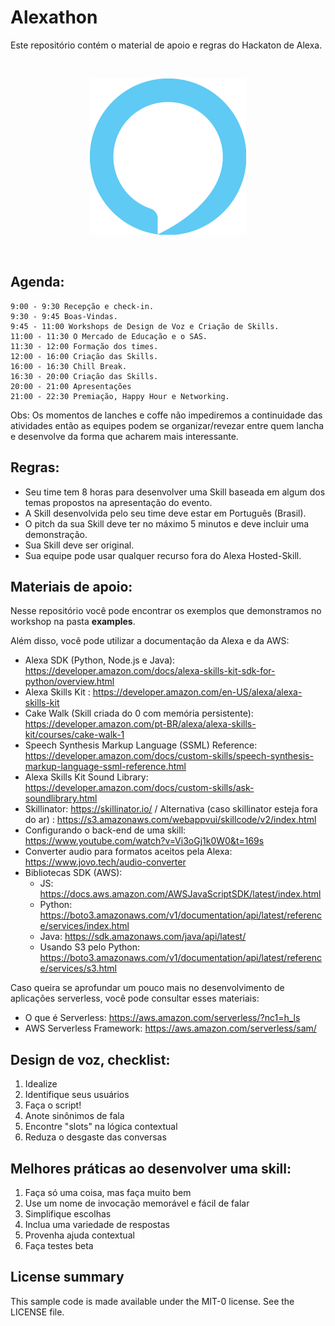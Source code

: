 # Alexathon

Este repositório contém o material de apoio e regras do Hackaton de Alexa.

</br>
<p align="center"><img src="images/alexa.png" height="250" weight="250"/></p>
</br>

## Agenda:

    9:00 - 9:30 Recepção e check-in.
    9:30 - 9:45 Boas-Vindas.
    9:45 - 11:00 Workshops de Design de Voz e Criação de Skills.
    11:00 - 11:30 O Mercado de Educação e o SAS.
    11:30 - 12:00 Formação dos times.
    12:00 - 16:00 Criação das Skills.
    16:00 - 16:30 Chill Break.
    16:30 - 20:00 Criação das Skills.
    20:00 - 21:00 Apresentações
    21:00 - 22:30 Premiação, Happy Hour e Networking.


Obs: Os momentos de lanches e coffe não impediremos a continuidade das atividades então as equipes podem se organizar/revezar entre quem lancha e desenvolve da forma que acharem mais interessante.

## Regras:

  - Seu time tem 8 horas para desenvolver uma Skill baseada em algum dos temas propostos na apresentação do evento.
  - A Skill desenvolvida pelo seu time deve estar em Português (Brasil).
  - O pitch da sua Skill deve ter no máximo 5 minutos e deve incluir uma demonstração.
  - Sua Skill deve ser original.
  - Sua equipe pode usar qualquer recurso fora do Alexa Hosted-Skill.

## Materiais de apoio:

Nesse repositório você pode encontrar os exemplos que demonstramos no workshop na pasta **examples**.

Além disso, você pode utilizar a documentação da Alexa e da AWS:

* Alexa SDK (Python, Node.js e Java): https://developer.amazon.com/docs/alexa-skills-kit-sdk-for-python/overview.html
* Alexa Skills Kit : https://developer.amazon.com/en-US/alexa/alexa-skills-kit
* Cake Walk (Skill criada do 0 com memória persistente): https://developer.amazon.com/pt-BR/alexa/alexa-skills-kit/courses/cake-walk-1
* Speech Synthesis Markup Language (SSML) Reference: https://developer.amazon.com/docs/custom-skills/speech-synthesis-markup-language-ssml-reference.html
* Alexa Skills Kit Sound Library: https://developer.amazon.com/docs/custom-skills/ask-soundlibrary.html
* Skillinator: https://skillinator.io/ / Alternativa (caso skillinator esteja fora do ar) : https://s3.amazonaws.com/webappvui/skillcode/v2/index.html
* Configurando o back-end de uma skill: https://www.youtube.com/watch?v=Vi3oGj1k0W0&t=169s
* Converter audio para formatos aceitos pela Alexa: https://www.jovo.tech/audio-converter
* Bibliotecas SDK (AWS):
  * JS: https://docs.aws.amazon.com/AWSJavaScriptSDK/latest/index.html
  * Python: https://boto3.amazonaws.com/v1/documentation/api/latest/reference/services/index.html
  * Java: https://sdk.amazonaws.com/java/api/latest/
  * Usando S3 pelo Python: https://boto3.amazonaws.com/v1/documentation/api/latest/reference/services/s3.html

Caso queira se aprofundar um pouco mais no desenvolvimento de aplicações serverless, você pode consultar esses materiais:

* O que é Serverless: https://aws.amazon.com/serverless/?nc1=h_ls
* AWS Serverless Framework: https://aws.amazon.com/serverless/sam/

## Design de voz, checklist:

1. Idealize
2. Identifique seus usuários
3. Faça o script!
4. Anote sinônimos de fala
5. Encontre "slots" na lógica contextual
6. Reduza o desgaste das conversas


## Melhores práticas ao desenvolver uma skill:

1. Faça só uma coisa, mas faça muito bem
2. Use um nome de invocação memorável e fácil de falar
3. Simplifique escolhas
4. Inclua uma variedade de respostas
5. Provenha ajuda contextual
6. Faça testes beta


## License summary
This sample code is made available under the MIT-0 license. See the LICENSE file.